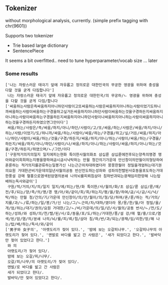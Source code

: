 ## Tokenizer

without morphological analysis, currently.
(simple prefix tagging with chr(9601))

Supports two tokenizer
* Trie based large dictionary
* SentencePiece

It seems a bit overfitted.. need to tune hyperparameter/vocab size
... later
 
### Some results
```
['나는 자랑스러운 태극기 앞에 자유롭고 정의로운 대한민국의 무궁한 영광을 위하여 충성을 다할 것을 굳게 다짐합니다']
 나는 자랑스러운 태극기 앞에 자유롭고 정의로운 대한민국/의 무궁하/ㄴ 영광을 위하여 충성을 다할 것을 굳게 다짐/합니다
['싸움하는사람은즉싸움하지아니하던사람이고또싸움하는사람은싸움하지아니하는사람이었기도하니까싸움하는사람이싸움하는구경을하고싶거든싸움하지아니하던사람이싸움하는것을구경하든지싸움하지아니하는사람이싸움하는구경을하든지싸움하지아니하던사람이나싸움하지아니하는사람이싸움하지아니하는것을구경하든지하였으면그만이다']
 싸움/하는/사람은/즉/싸움/하지/아니/하던/사람이/고/또/싸움/하는/사람은/싸움/하지/아니/하는/사람/이었기/도/하니까/싸움/하는/사람이/싸움/하는/구경을/하고/싶/거든/싸움/하지/아니/하던/사람이/싸움/하는/것을/구경/하든지/싸움/하지/아니/하는/사람이/싸움/하는/구경을/하든지/싸움/하지/아니/하던/사람이/나/싸움/하지/아니/하는/사람이/싸움/하지/아니/하는/것을/구경/하든지/하였으며/ㄴ/그만/이다
['구원적거의지의일지 일지에피는현화 특이한사월의화초 삼십륜 삼십륜에전후되는양측의명경 맹아와같이희희하는지평을향하여금시금시낙탁하는 만월 청간의기가운데 만신창이의만월이의형당하여혼륜하는 적거의지를관류하는일봉가신 나는근근히차대하였더라 몽몽한월아 정밀을개엄하는대기권의요원 거대한곤비가운데의일년사월의공동 반산전도하는성좌와 성좌의천렬된사호동을포도하는거대한풍설 강매 혈홍으로염색된암염의분쇄 나의뇌를피뢰침삼아 침하반과되는광채임리한망해 나는탑배하는독사와같이']
 구원/적/거의/지/의/일지 일지/에/피는/현/화 특이한/사/월의/화/초 삼십/륜 삼십/륜/에/전/후/되는/양/측/의/명/경 맹/아/와/같이/희/희/하는지/평/을/향/하여/금/시/금/시/낙/탁/하는 만월 청/간의/기/가운데 만신창이/의/만/월이/의/형/당/하여/혼/륜/하는 적/거의/지를/과/ㄴ/류/하는/일/봉/가/신 나는/그/ㄴ근히/차/대하/였더라 몽/몽/한/월/아 정밀/을/개/엄/하는/대기/권의/요원 거대한/고/ㄴ/비/가운데/의/일/년/사/월의/공동 반사/ㄴ/전/도/하는/성좌/와 성좌/의/천/렬/된/사/호/동을/포/도/하는/거대한/풍/설 강/매 혈/홍/으로/염색/된/암/염/의/분쇄 나의/뇌/를/피/뢰/침/삼아 침/하/반/과/되는/광채/임/리한/망/해 나는/탑/배/하는/독사/와/같이
['男子와 女子의', '아랫도리가 젖어 있다.', '밤에 보는 오갈피나무.', '오갈피나무의 아랫도리가 젖어 있다.', '맨발로 바다를 밟고 간 사람은', '새가 되었다고 한다.', '발바닥만 젖어 있었다고 한다.']
 와 의
 아랫도리/가 젖어 있다/.
 밤에 보는 오갈/피/나무/.
 오갈/피/나무/의 아랫도리/가 젖어 있다/.
 맨발/로 바다를 밟고 간 사람은
 새가 되었다고 한다/.
 발바닥/만 젖어 있었다고 한다/.
 ```